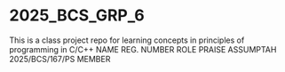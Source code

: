 # 2025_BCS_GRP_6
This is a class project repo for learning concepts in principles of programming in C/C++ 
NAME                         REG. NUMBER                   ROLE
PRAISE ASSUMPTAH             2025/BCS/167/PS               MEMBER
